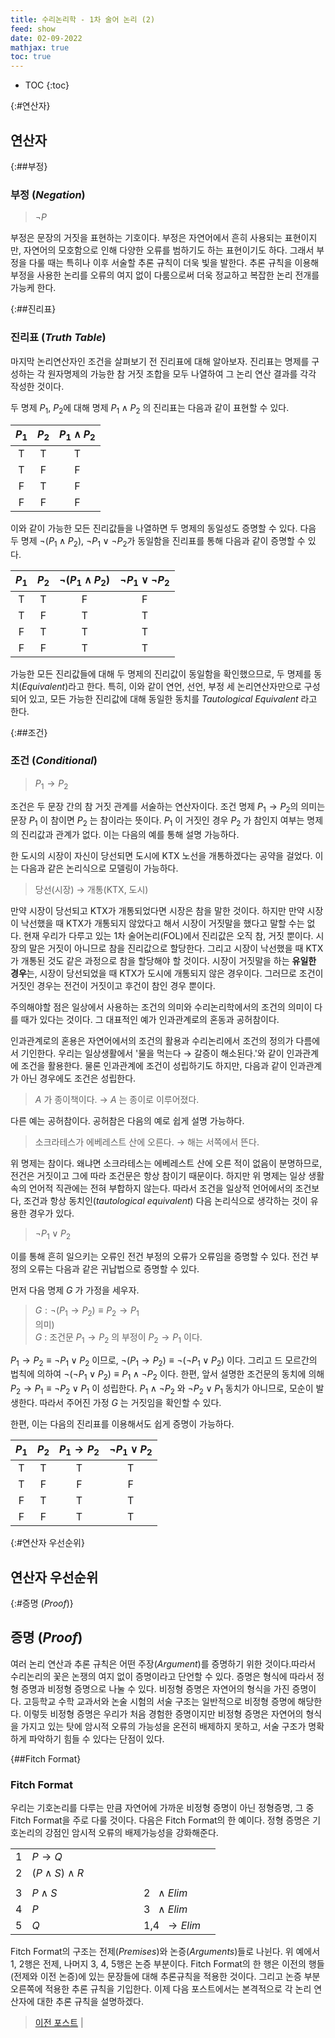 ```yaml
---
title: 수리논리학 - 1차 술어 논리 (2)
feed: show
date: 02-09-2022
mathjax: true
toc: true
---
```


* TOC
{:toc}

{:#연산자}
## 연산자

{:##부정}
### 부정 (_Negation_)
> $\neg P$

부정은 문장의 거짓을 표현하는 기호이다. 부정은 자연어에서 흔히 사용되는 표현이지만, 자연어의 모호함으로 인해 다양한 오류를 범하기도 하는 표현이기도 하다. 그래서 부정을 다룰 때는 특히나 이후 서술할 추론 규칙이 더욱 빛을 발한다. 추론 규칙을 이용해 부정을 사용한 논리를 오류의 여지 없이 다룸으로써 더욱 정교하고 복잡한 논리 전개를 가능케 한다.

{:##진리표}
### 진리표 (_Truth Table_)
마지막 논리연산자인 조건을 살펴보기 전 진리표에 대해 알아보자. 진리표는 명제를 구성하는 각 원자명제의 가능한 참 거짓 조합을 모두 나열하여 그 논리 연산 결과를 각각 작성한 것이다.

두 명제 $P_1$, $P_2$에 대해 명제 $P_1 \land P_2$ 의 진리표는 다음과 같이 표현할 수 있다.

|$P_1$|$P_2$|$P_1 \land P_2$|
|:-:|:-:|:-:|
|T|T|T|
|T|F|F|
|F|T|F|
|F|F|F|

이와 같이 가능한 모든 진리값들을 나열하면 두 명제의 동일성도 증명할 수 있다. 다음 두 명제 $\neg (P_1 \land P_2)$, $\neg P_1 \lor \neg P_2$가 동일함을 진리표를 통해 다음과 같이 증명할 수 있다.

|$P_1$|$P_2$|$\neg (P_1 \land P_2)$|$\neg P_1 \lor \neg P_2$|
|:-:|:-:|:-:|:-:|
|T|T|F|F|
|T|F|T|T|
|F|T|T|T|
|F|F|T|T|

가능한 모든 진리값들에 대해 두 명제의 진리값이 동일함을 확인했으므로, 두 명제를 동치(_Equivalent_)라고 한다. 특히, 이와 같이 연언, 선언, 부정 세 논리연산자만으로 구성되어 있고, 모든 가능한 진리값에 대해 동일한 동치를 _Tautological Equivalent_ 라고 한다.


{:##조건}
### 조건 (_Conditional_)
> $P_1 \rightarrow P_2$

조건은 두 문장 간의 참 거짓 관계를 서술하는 연산자이다. 조건 명제 $P_1 \rightarrow P_2$의 의미는 문장 $P_1$ 이 참이면 $P_2$ 는 참이라는 뜻이다. $P_1$ 이 거짓인 경우  $P_2$ 가 참인지 여부는 명제의 진리값과 관계가 없다. 이는 다음의 예를 통해 설명 가능하다.

한 도시의 시장이 자신이 당선되면 도시에 KTX 노선을 개통하겠다는 공약을 걸었다. 이는 다음과 같은 논리식으로 모델링이 가능하다.

> 당선(시장) $\rightarrow$ 개통(KTX, 도시)

만약 시장이 당선되고 KTX가 개통되었다면 시장은 참을 말한 것이다. 하지만 만약 시장이 낙선했을 때 KTX가 개통되지 않았다고 해서 시장이 거짓말을 했다고 말할 수는 없다. 현재 우리가 다루고 있는 1차 술어논리(FOL)에서 진리값은 오직 참, 거짓 뿐이다. 시장의 말은 거짓이 아니므로 참을 진리값으로 할당한다. 그리고 시장이 낙선했을 때 KTX가 개통된 것도 같은 과정으로 참을 할당해야 할 것이다. 시장이 거짓말을 하는 **유일한 경우**는, 시장이 당선되었을 때 KTX가 도시에 개통되지 않은 경우이다. 그러므로 조건이 거짓인 경우는 전건이 거짓이고 후건이 참인 경우 뿐이다.

주의해야할 점은 일상에서 사용하는 조건의 의미와 수리논리학에서의 조건의 의미이 다를 때가 있다는 것이다. 그 대표적인 예가 인과관계로의 혼동과 공허참이다.

인과관계로의 혼용은 자연어에서의 조건의 활용과 수리논리에서 조건의 정의가 다름에서 기인한다. 우리는 일상생활에서 '물을 먹는다 $\rightarrow$ 갈증이 해소된다.'와 같이 인과관계에 조건을 활용한다. 물론 인과관계에 조건이 성립하기도 하지만, 다음과 같이 인과관계가 아닌 경우에도 조건은 성립한다. 

> $A$ 가 종이책이다. $\rightarrow$ $A$ 는 종이로 이루어졌다.

다른 예는 공허참이다. 공허참은 다음의 예로 쉽게 설명 가능하다.

> 소크라테스가 에베레스트 산에 오른다. $\rightarrow$ 해는 서쪽에서 뜬다.

위 명제는 참이다. 왜냐면 소크라테스는 에베레스트 산에 오른 적이 없음이 분명하므로, 전건은 거짓이고 그에 따라 조건문은 항상 참이기 때문이다. 하지만 위 명제는 일상 생활 속의 언어적 직관에는 전혀 부합하지 않는다. 따라서 조건을 일상적 언어에서의 조건보다, 조건과 항상 동치인(_tautological equivalent_) 다음 논리식으로 생각하는 것이 유용한 경우가 있다.

> $\neg P_1 \lor P_2$


이를 통해 흔히 일으키는 오류인 전건 부정의 오류가 오류임을 증명할 수 있다. 전건 부정의 오류는 다음과 같은 귀납법으로 증명할 수 있다.

먼저 다음 명제 $G$ 가 가정을 세우자.

> $G : \neg (P_1 \rightarrow P_2) \equiv P_2 \rightarrow P_1$ \
> 의미) \
> $G$ : 조건문 $P_1 \rightarrow P_2$ 의 부정이 $P_2 \rightarrow P_1$ 이다. 

$P_1 \rightarrow P_2 \equiv \neg P_1 \lor P_2$ 이므로, $\neg (P_1 \rightarrow P_2) \equiv \neg(\neg P_1 \lor P_2)$ 이다. 그리고 드 모르간의 법칙에 의하여 $\neg(\neg P_1 \lor P_2) \equiv P_1 \land \neg P_2$ 이다. 한편, 앞서 설명한 조건문의 동치에 의해 $P_2 \rightarrow P_1 \equiv \neg P_2 \lor P_1$ 이 성립한다. $P_1 \land \neg P_2$ 와 $\neg P_2 \lor P_1$ 동치가 아니므로, 모순이 발생한다. 따라서 주어진 가정 $G$ 는 거짓임을 확인할 수 있다.

한편, 이는 다음의 진리표를 이용해서도 쉽게 증명이 가능하다.

|$P_1$|$P_2$|$P_1 \rightarrow P_2$|$\neg P_1 \lor P_2$|
|:-:|:-:|:-:|:-:|
|T|T|T|T|
|T|F|F|F|
|F|T|T|T|
|F|F|T|T|

{:#연산자 우선순위}
## 연산자 우선순위

{:#증명 (_Proof_)}
## 증명 (_Proof_)
여러 논리 연산과 추론 규칙은 어떤 주장(_Argument_)를 증명하기 위한 것이다.따라서 수리논리의 꽃은 논쟁의 여지 없이 증명이라고 단언할 수 있다. 증명은 형식에 따라서 정형 증명과 비정형 증명으로 나눌 수 있다. 비정형 증명은 자연어의 형식을 가진 증명이다. 고등학교 수학 교과서와 논술 시험의 서술 구조는 일반적으로 비정형 증명에 해당한다. 이렇듯 비정형 증명은 우리가 처음 경험한 증명이지만 비정형 증명은 자연어의 형식을 가지고 있는 탓에 암시적 오류의 가능성을 온전히 배제하지 못하고, 서술 구조가 명확하게 파악하기 힘들 수 있다는 단점이 있다.

{##Fitch Format}
### Fitch Format
우리는 기호논리를 다루는 만큼 자연어에 가까운 비정형 증명이 아닌 정형증명, 그 중 Fitch Format을 주로 다룰 것이다. 다음은 Fitch Format의 한 예이다. 정형 증명은 기호논리의 강점인 암시적 오류의 배제가능성을 강화해준다.

| | | | | | | | | |
|-|-|-|-|-|-|-|-|-|
|1 | $P\rightarrow Q$             | | | | | | 
|2 | $(P\wedge S)\wedge R$        | | | | | | 
| | | | | | | | | |
|3 | $P\wedge S$                  | | | | | | 2 $\ \wedge Elim$
|4 | $P$                          | | | | | | 3 $\ \wedge Elim$
|5 | $Q$                          | | | | | | 1,4 $\ \rightarrow Elim$

Fitch Format의 구조는 전제(_Premises_)와 논증(_Arguments_)들로 나뉜다. 위 예에서 1, 2행은 전제, 나머지 3, 4, 5행은 논증 부분이다. Fitch Format의 한 행은 이전의 행들(전제와 이전 논증)에 있는 문장들에 대해 추론규칙을 적용한 것이다. 그리고 논증 부분 오른쪽에 적용한 추론 규칙을 기입한다. 이제 다음 포스트에서는 본격적으로 각 논리 연산자에 대한 추론 규칙을 설명하겠다.

> [이전 포스트](https://sol1archive.github.io/note/math_logic101) | 
